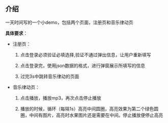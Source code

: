 ## 介绍

一天时间写的一个小demo，包括两个页面，注册页和音乐律动页

**具体要求**：

- 注册页：
  1. 点击登录必须验证必填选择,验证不通过弹出信息，让⽤户重新填写

  2. 点击登录完，使⽤json数据的格式，进⾏弹窗展示所填写的信息

  3. 过完3s中跳转⾳乐律动的⻚⾯

- 音乐律动页：

  1. 点击播放，播放mp3，再次点击停⽌播放

  2. 播放的时候，循环（每隔1s）⾼亮中间圆圈，⾼亮效果为第⼆个绿⾊圆圈，中间有图⽚，⾼亮时⽔果图⽚还是需要在中间。停⽌播放便停⽌⾼亮

